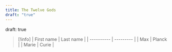 ```yaml
---
title: The Twelve Gods
draft: "true"
---
```

draft: true
>[!info]
>| First name | Last name | 
>| ---------- | --------- | 
>| Max | Planck | 
>| Marie | Curie |